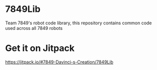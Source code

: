 # 7849Lib
Team 7849's robot code library, this repository contains common code used across all 7849 robots

# Get it on Jitpack

https://jitpack.io/#7849-Davinci-s-Creation/7849Lib
